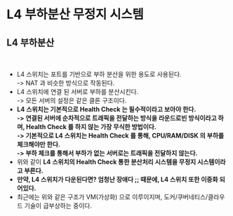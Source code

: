 # L4 부하분산 무정지 시스템

## L4 부하분산

<figure><img src="../../../../../.gitbook/assets/스크린샷 2024-01-14 09.12.16.png" alt=""><figcaption></figcaption></figure>

* L4 스위치는 포트를 기반으로 부하 분산을 위한 용도로 사용된다. \
  -> NAT 과 비슷한 방식으로 작동된다.&#x20;
* L4 스위치에 연결 된 서버로 부하를 분산시킨다. \
  -> 모든 서버의 설정은 같은 클론 구조이다.&#x20;
* **L4 스위치는 기본적으로 Health Check 는 필수적이라고 보아야 한다.** \
  **-> 연결된 서버에 순차적으로 트래픽을 전달하는 방식을 라운드로빈 방식이라고 하며, Health Check 를 하지 않는 가장 무식한 방법이다.** \
  **-> 기본적으로 L4 스위치는 Health Check 를 통해, CPU/RAM/DISK 의 부하를 체크해야만 한다.**  \
  **-> 부하 체크를 통해서 부하가 없는 서버로는 트래픽을 전달하지 않는다.**&#x20;
* 위와 같이 **L4 스위치의 Health Check 통한 분산처리 시스템을 무정지 시스템이라고 부른다.**&#x20;
* **만약, L4 스위치가 다운된다면? 엄청난 장애다 ;; 때문에, L4 스위치 또한 이중화 되어있다.**&#x20;
* 최근에는 위와 같은 구조가 VM(가상화) 으로 이루이지며, 도커/쿠버네티스/클라우드 기술이 급부상하는 중이다.&#x20;
